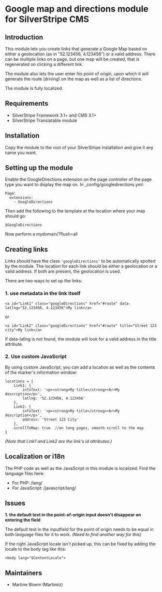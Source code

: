 # Google map and directions module for SilverStripe CMS #

## Introduction ##

This module lets you create links that generate a Google Map based on 
either a geolocation (as in "52.123456, 4.123456") or a valid address. 
There can be multiple links on a page, but one map will be created, that 
is regenerated on clicking a different link. 

The module also lets the user enter his point of origin, upon which it will 
generate the route (driving) on the map as well as a list of directions.

The module is fully localized.

## Requirements ##

 * SilverStripe Framework 3.1+ and CMS 3.1+
 * SilverStripe Translatable module

## Installation

Copy the module to the root of your SilverStripe installation and give it 
any name you want. 

## Setting up the module ##

Enable the GoogleDirections extension on the page controller of the page type 
you want to display the map on. In _config/googledirections.yml:

	Page:
	  extensions:
	    - GoogleDirections

Then add the following to the template at the location where your map should go:

	$GoogleDirections

Now perform a mydomain/?flush=all

## Creating links ##

Links should have the class `'googleDirections'` to be automatically spotted by 
the module. The location for each link should be either a geolocation or a valid 
address. If both are present, the geolocation is used.  

There are two ways to set up the links:
 
### 1. use metadata in the link itself ###

	<a id="Link1" class="googleDirections" href="#route" data-latlng="52.123456, 4.123456">My link</a>

or
	
	<a id="Link2" class="googleDirections" href="#route" title="Street 123 city">My link</a>

If data-latlng is not found, the module will look for a valid address in the title attribute.

### 2. Use custom JavaScript ###

By using custom JavaScript, you can add a location as well as the contents of 
the marker's  information window:

	locations = {
		Link1: {
			infoText: '<p><strong>My title</strong><br>My description</p>',
			latlng: '52.123456, 4.123456'
		},	
		Link2: {
			infoText: '<p><strong>My title</strong><br>My description</p>',
			address: 'Street 123 City'
		},
		scrollToMap: true  //on long pages, smooth-scroll to the map 
	}
	
*(Note that Link1 and Link2 are the link's id attributes.)*	

## Localization or i18n ##

The PHP code as well as the JavaScript in this module is localized. Find the 
language files here:

 * For PHP: /lang/
 * For JavaScript: /javascript/lang/

## Issues ##

**1. the default text in the point-of-origin input doesn't disappear on entering 
the field** 

The default text in the inputfield for the point of origin needs to be 
equal in both language files for it to work. *(Need to find another way for this)* 

If the right JavaScript locale isn't picked up, this can be fixed 
by adding the locale to the body tag like this:

	<body lang="$ContentLocale">


## Maintainers ##

 * Martine Bloem (Martimiz)